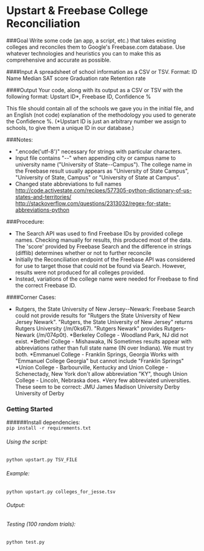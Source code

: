 Upstart & Freebase College Reconciliation
=========================================

###Goal
Write some code (an app, a script, etc.) that takes existing colleges and reconciles them to Google's Freebase.com database. Use whatever technologies and heuristics you can to make this as comprehensive and accurate as possible.

####Input
A spreadsheet of school information as a CSV or TSV. Format: 
ID  Name  Median SAT score  Graduation rate Retention rate

####Output
Your code, along with its output as a CSV or TSV with the following format:
Upstart ID*, Freebase ID, Confidence %

This file should contain all of the schools we gave you in the initial file, and an English (not code) explanation of the methodology you used to generate the Confidence %. (*Upstart ID is just an arbitrary number we assign to schools, to give them a unique ID in our database.)

###Notes:
* ".encode('utf-8')" necessary for strings with particular characters.
* Input file contains "--" when appending city or campus name to university name ("University of State--Campus"). The college name in the Freebase result usually appears as "University of State Campus", "University of State, Campus" or "University of State at Campus".
* Changed state abbreviations to full names
http://code.activestate.com/recipes/577305-python-dictionary-of-us-states-and-territories/
http://stackoverflow.com/questions/2313032/regex-for-state-abbreviations-python

###Procedure:
* The Search API was used to find Freebase IDs by provided college names. Checking manually for results, this produced most of the data. The 'score' provided by Freebase Search and the difference in strings (difflib) determines whether or not to further reconcile
* Initially the Reconciliation endpoint of the Freebase API was considered for use to target those that could not be found via Search. However, results were not produced for all colleges provided.
* Instead, variations of the college name were needed for Freebase to find the correct Freebase ID.

####Corner Cases:
* Rutgers, the State University of New Jersey--Newark:
Freebase Search could not provide results for "Rutgers the State University of New Jersey Newark". "Rutgers, the State University of New Jersey" returns Rutgers University (/m/0ks67). "Rutgers Newark" provides Rutgers-Newark (/m/074p0t).
*Berkeley College - Woodland Park, NJ did not exist.
*Bethel College - Mishawaka, IN
Sometimes results appear with abbreviations rather than full state name (IN over Indiana). We must try both.
*Emmanuel College - Franklin Springs, Georgia
Works with "Emmanuel College Georgia" but cannot include "Franklin Springs"
*Union College - Barbourville, Kentucky and Union College - Schenectady, New York don't allow abbreviation "KY", though Union College - Lincoln, Nebraska does.
*Very few abbreviated universities. These seem to be correct:
JMU James Madison University
Derby University of Derby


### Getting Started
######Install dependencies:  
`pip install -r requirements.txt`

###### Using the script:  
`python upstart.py TSV_FILE`

###### Example:  
`python upstart.py colleges_for_jesse.tsv`

###### Output:  


###### Testing (100 random trials):  
`python test.py`